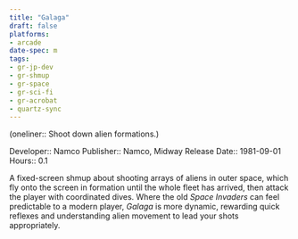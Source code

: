 ```yaml
---
title: "Galaga"
draft: false
platforms:
- arcade
date-spec: m
tags:
- gr-jp-dev
- gr-shmup 
- gr-space 
- gr-sci-fi 
- gr-acrobat 
- quartz-sync
---
```


(oneliner:: Shoot down alien formations.)

Developer:: Namco
Publisher:: Namco, Midway
Release Date:: 1981-09-01
Hours:: 0.1

A fixed-screen shmup about shooting arrays of aliens in outer space, which fly onto the screen in formation until the whole fleet has arrived, then attack the player with coordinated dives. Where the old *Space Invaders* can feel predictable to a modern player, *Galaga* is more dynamic, rewarding quick reflexes and understanding alien movement to lead your shots appropriately.